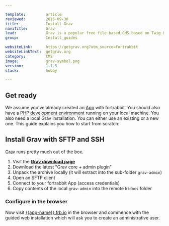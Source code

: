 ```yaml
---

template:         article
reviewed:         2016-09-30
title:            Install Grav
naviTitle:        Grav
lead:             Grav is a popular free file based CMS based on Twig & Markdown. Learn here how to install and tune Grav on fortrabbit.
group:            Install_guides

websiteLink:      https://getgrav.org?utm_source=fortrabbit
websiteLinkText:  getgrav.org
category:         CMS
image:            grav-symbol.png
version:          1.1.5
stack:            hobby

---
```


## Get ready

We assume you've already created an [App](app) with fortrabbit. You should also have a [PHP development environment](/local-development) running on your local machine. You also need a local Grav installation. You can either use an existing or a new one. This guide explains you how to start from scratch:



## Install Grav with SFTP and SSH

[Grav](http://getgrav.org) runs pretty much out of the box. 

1. Visit the **[Grav download page](http://getgrav.org/downloads)**
2. Download the latest "Grav core + admin plugin"
3. Unpack the archive locally (it will extract into the sub-folder `grav-admin`)
4. Open an SFTP client
5. Connect to your fortrabbit App (access credentials)
6. Copy contents of the local `grav-admin` into the remote `htdocs` folder

### Configure in the browser

Now visit [{{app-name}}.frb.io](https://{{app-name}}.frb.io) in the browser and commence with the guided web installation which will ask you to create an administrative user.

<!-- 

## Tuning

### Install theme

TODO: recommend SSH + execute or admin interface - or not mention it?

### Install plugin

TODO: recommend SSH + execute or admin interface - or not mention it

-->